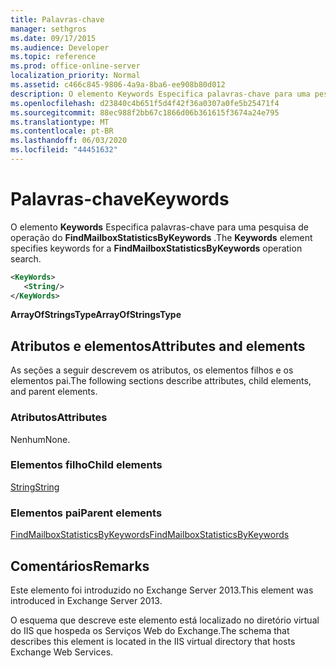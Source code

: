 ```yaml
---
title: Palavras-chave
manager: sethgros
ms.date: 09/17/2015
ms.audience: Developer
ms.topic: reference
ms.prod: office-online-server
localization_priority: Normal
ms.assetid: c466c845-9806-4a9a-8ba6-ee908b80d012
description: O elemento Keywords Especifica palavras-chave para uma pesquisa de operação do FindMailboxStatisticsByKeywords.
ms.openlocfilehash: d23840c4b651f5d4f42f36a0307a0fe5b25471f4
ms.sourcegitcommit: 88ec988f2bb67c1866d06b361615f3674a24e795
ms.translationtype: MT
ms.contentlocale: pt-BR
ms.lasthandoff: 06/03/2020
ms.locfileid: "44451632"
---
```

# <a name="keywords"></a><span data-ttu-id="e3601-103">Palavras-chave</span><span class="sxs-lookup"><span data-stu-id="e3601-103">Keywords</span></span>

<span data-ttu-id="e3601-104">O elemento **Keywords** Especifica palavras-chave para uma pesquisa de operação do **FindMailboxStatisticsByKeywords** .</span><span class="sxs-lookup"><span data-stu-id="e3601-104">The **Keywords** element specifies keywords for a **FindMailboxStatisticsByKeywords** operation search.</span></span> 
  
```XML
<KeyWords>
   <String/>
</KeyWords>
```

 <span data-ttu-id="e3601-105">**ArrayOfStringsType**</span><span class="sxs-lookup"><span data-stu-id="e3601-105">**ArrayOfStringsType**</span></span>
## <a name="attributes-and-elements"></a><span data-ttu-id="e3601-106">Atributos e elementos</span><span class="sxs-lookup"><span data-stu-id="e3601-106">Attributes and elements</span></span>

<span data-ttu-id="e3601-107">As seções a seguir descrevem os atributos, os elementos filhos e os elementos pai.</span><span class="sxs-lookup"><span data-stu-id="e3601-107">The following sections describe attributes, child elements, and parent elements.</span></span>
  
### <a name="attributes"></a><span data-ttu-id="e3601-108">Atributos</span><span class="sxs-lookup"><span data-stu-id="e3601-108">Attributes</span></span>

<span data-ttu-id="e3601-109">Nenhum</span><span class="sxs-lookup"><span data-stu-id="e3601-109">None.</span></span>
  
### <a name="child-elements"></a><span data-ttu-id="e3601-110">Elementos filho</span><span class="sxs-lookup"><span data-stu-id="e3601-110">Child elements</span></span>

[<span data-ttu-id="e3601-111">String</span><span class="sxs-lookup"><span data-stu-id="e3601-111">String</span></span>](string.md)
  
### <a name="parent-elements"></a><span data-ttu-id="e3601-112">Elementos pai</span><span class="sxs-lookup"><span data-stu-id="e3601-112">Parent elements</span></span>

[<span data-ttu-id="e3601-113">FindMailboxStatisticsByKeywords</span><span class="sxs-lookup"><span data-stu-id="e3601-113">FindMailboxStatisticsByKeywords</span></span>](findmailboxstatisticsbykeywords.md)
  
## <a name="remarks"></a><span data-ttu-id="e3601-114">Comentários</span><span class="sxs-lookup"><span data-stu-id="e3601-114">Remarks</span></span>

<span data-ttu-id="e3601-115">Este elemento foi introduzido no Exchange Server 2013.</span><span class="sxs-lookup"><span data-stu-id="e3601-115">This element was introduced in Exchange Server 2013.</span></span>
  
<span data-ttu-id="e3601-116">O esquema que descreve este elemento está localizado no diretório virtual do IIS que hospeda os Serviços Web do Exchange.</span><span class="sxs-lookup"><span data-stu-id="e3601-116">The schema that describes this element is located in the IIS virtual directory that hosts Exchange Web Services.</span></span>
  

